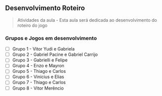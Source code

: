 ## Desenvolvimento Roteiro

> Atividades da aula - Esta aula será dedicada ao desenvolvimento do roteiro do jogo


### Grupos e Jogos em desenvolvimento
- [ ] Grupo 1 - Vitor Yudi e Gabriela
- [ ] Grupo 2 - Gabriel Pacine e Gabriel Carrijo
- [ ] Grupo 3 - Gabrielli e Felipe
- [ ] Grupo 4 - Enzo e Mayron
- [ ] Grupo 5 - Thiago e Carlos
- [ ] Grupo 6 - Vinícius e Elias
- [ ] Grupo 7 - Thiago e Carlos
- [ ] Grupo 8 - Vitor Merêncio
